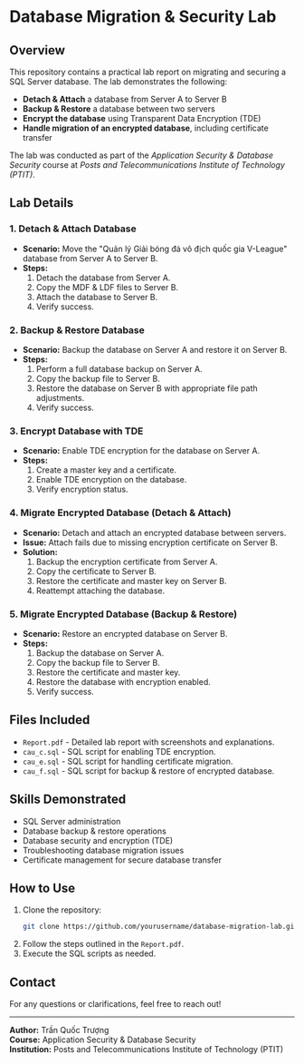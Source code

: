 # Database Migration & Security Lab

## Overview
This repository contains a practical lab report on migrating and securing a SQL Server database. The lab demonstrates the following:

- **Detach & Attach** a database from Server A to Server B
- **Backup & Restore** a database between two servers
- **Encrypt the database** using Transparent Data Encryption (TDE)
- **Handle migration of an encrypted database**, including certificate transfer

The lab was conducted as part of the *Application Security & Database Security* course at *Posts and Telecommunications Institute of Technology (PTIT)*.

## Lab Details
### 1. Detach & Attach Database
- **Scenario:** Move the "Quản lý Giải bóng đá vô địch quốc gia V-League" database from Server A to Server B.
- **Steps:**
  1. Detach the database from Server A.
  2. Copy the MDF & LDF files to Server B.
  3. Attach the database to Server B.
  4. Verify success.

### 2. Backup & Restore Database
- **Scenario:** Backup the database on Server A and restore it on Server B.
- **Steps:**
  1. Perform a full database backup on Server A.
  2. Copy the backup file to Server B.
  3. Restore the database on Server B with appropriate file path adjustments.
  4. Verify success.

### 3. Encrypt Database with TDE
- **Scenario:** Enable TDE encryption for the database on Server A.
- **Steps:**
  1. Create a master key and a certificate.
  2. Enable TDE encryption on the database.
  3. Verify encryption status.

### 4. Migrate Encrypted Database (Detach & Attach)
- **Scenario:** Detach and attach an encrypted database between servers.
- **Issue:** Attach fails due to missing encryption certificate on Server B.
- **Solution:**
  1. Backup the encryption certificate from Server A.
  2. Copy the certificate to Server B.
  3. Restore the certificate and master key on Server B.
  4. Reattempt attaching the database.

### 5. Migrate Encrypted Database (Backup & Restore)
- **Scenario:** Restore an encrypted database on Server B.
- **Steps:**
  1. Backup the database on Server A.
  2. Copy the backup file to Server B.
  3. Restore the certificate and master key.
  4. Restore the database with encryption enabled.
  5. Verify success.

## Files Included
- `Report.pdf` - Detailed lab report with screenshots and explanations.
- `cau_c.sql` - SQL script for enabling TDE encryption.
- `cau_e.sql` - SQL script for handling certificate migration.
- `cau_f.sql` - SQL script for backup & restore of encrypted database.

## Skills Demonstrated
- SQL Server administration
- Database backup & restore operations
- Database security and encryption (TDE)
- Troubleshooting database migration issues
- Certificate management for secure database transfer

## How to Use
1. Clone the repository:
   ```bash
   git clone https://github.com/yourusername/database-migration-lab.git
   ```
2. Follow the steps outlined in the `Report.pdf`.
3. Execute the SQL scripts as needed.

## Contact
For any questions or clarifications, feel free to reach out!

---
**Author:** Trần Quốc Trượng  
**Course:** Application Security & Database Security  
**Institution:** Posts and Telecommunications Institute of Technology (PTIT)  

